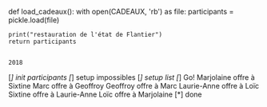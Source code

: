 
def load_cadeaux():
    with open(CADEAUX, 'rb') as file:
        participants = pickle.load(file)

    print("restauration de l'état de Flantier")
    return participants


    2018

[*] init participants
[*] setup impossibles
[*] setup list
[*] Go!
Marjolaine offre à Sixtine
Marc offre à Geoffroy
Geoffroy offre à Marc
Laurie-Anne offre à Loïc
Sixtine offre à Laurie-Anne
Loïc offre à Marjolaine
[*] done